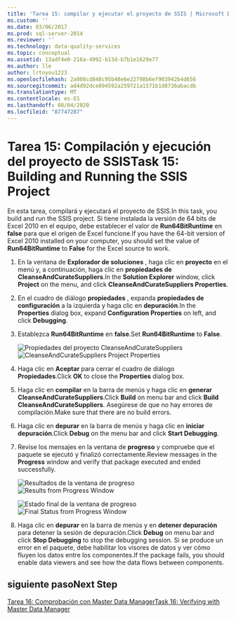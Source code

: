 ```yaml
---
title: 'Tarea 15: compilar y ejecutar el proyecto de SSIS | Microsoft Docs'
ms.custom: ''
ms.date: 03/06/2017
ms.prod: sql-server-2014
ms.reviewer: ''
ms.technology: data-quality-services
ms.topic: conceptual
ms.assetid: 13adf4e0-216a-4992-b13d-b7b1e1629e77
ms.author: lle
author: lrtoyou1223
ms.openlocfilehash: 2a008cd848c95b48e6e22798b6ef903942b4d656
ms.sourcegitcommit: ad4d92dce894592a259721a1571b1d8736abacdb
ms.translationtype: MT
ms.contentlocale: es-ES
ms.lasthandoff: 08/04/2020
ms.locfileid: "87747287"
---
```

# <a name="task-15-building-and-running-the-ssis-project"></a><span data-ttu-id="c7b97-102">Tarea 15: Compilación y ejecución del proyecto de SSIS</span><span class="sxs-lookup"><span data-stu-id="c7b97-102">Task 15: Building and Running the SSIS Project</span></span>

  <span data-ttu-id="c7b97-103">En esta tarea, compilará y ejecutará el proyecto de SSIS.</span><span class="sxs-lookup"><span data-stu-id="c7b97-103">In this task, you build and run the SSIS project.</span></span> <span data-ttu-id="c7b97-104">Si tiene instalada la versión de 64 bits de Excel 2010 en el equipo, debe establecer el valor de **Run64BitRuntime** en **false** para que el origen de Excel funcione.</span><span class="sxs-lookup"><span data-stu-id="c7b97-104">If you have the 64-bit version of Excel 2010 installed on your computer, you should set the value of **Run64BitRuntime** to **False** for the Excel source to work.</span></span>  
  
1.  <span data-ttu-id="c7b97-105">En la ventana de **Explorador de soluciones** , haga clic en **proyecto** en el menú y, a continuación, haga clic en **propiedades de CleanseAndCurateSuppliers**.</span><span class="sxs-lookup"><span data-stu-id="c7b97-105">In the **Solution Explorer** window, click **Project** on the menu, and click **CleanseAndCurateSuppliers Properties**.</span></span>  
  
2.  <span data-ttu-id="c7b97-106">En el cuadro de diálogo **propiedades** , expanda **propiedades de configuración** a la izquierda y haga clic en **depuración**.</span><span class="sxs-lookup"><span data-stu-id="c7b97-106">In the **Properties** dialog box, expand **Configuration Properties** on left, and click **Debugging**.</span></span>  
  
3.  <span data-ttu-id="c7b97-107">Establezca **Run64BitRuntime** en **false**.</span><span class="sxs-lookup"><span data-stu-id="c7b97-107">Set **Run64BitRuntime** to **False**.</span></span>  
  
     <span data-ttu-id="c7b97-108">![Propiedades del proyecto CleanseAndCurateSuppliers](../../2014/tutorials/media/et-buildingandrunningthessisproject-01.jpg "Propiedades del proyecto CleanseAndCurateSuppliers")</span><span class="sxs-lookup"><span data-stu-id="c7b97-108">![CleanseAndCurateSuppliers Project Properties](../../2014/tutorials/media/et-buildingandrunningthessisproject-01.jpg "CleanseAndCurateSuppliers Project Properties")</span></span>  
  
4.  <span data-ttu-id="c7b97-109">Haga clic en **Aceptar** para cerrar el cuadro de diálogo **Propiedades**.</span><span class="sxs-lookup"><span data-stu-id="c7b97-109">Click **OK** to close the **Properties** dialog box.</span></span>  
  
5.  <span data-ttu-id="c7b97-110">Haga clic en **compilar** en la barra de menús y haga clic en **generar CleanseAndCurateSuppliers**.</span><span class="sxs-lookup"><span data-stu-id="c7b97-110">Click **Build** on menu bar and click **Build CleanseAndCurateSuppliers**.</span></span> <span data-ttu-id="c7b97-111">Asegúrese de que no hay errores de compilación.</span><span class="sxs-lookup"><span data-stu-id="c7b97-111">Make sure that there are no build errors.</span></span>  
  
6.  <span data-ttu-id="c7b97-112">Haga clic en **depurar** en la barra de menús y haga clic en **iniciar depuración**.</span><span class="sxs-lookup"><span data-stu-id="c7b97-112">Click **Debug** on the menu bar and click **Start Debugging**.</span></span>  
  
7.  <span data-ttu-id="c7b97-113">Revise los mensajes en la ventana de **progreso** y compruebe que el paquete se ejecutó y finalizó correctamente.</span><span class="sxs-lookup"><span data-stu-id="c7b97-113">Review messages in the **Progress** window and verify that package executed and ended successfully.</span></span>  
  
     <span data-ttu-id="c7b97-114">![Resultados de la ventana de progreso](../../2014/tutorials/media/et-buildingandrunningthessisproject-02.jpg "Resultados de la ventana de progreso")</span><span class="sxs-lookup"><span data-stu-id="c7b97-114">![Results from Progress Window](../../2014/tutorials/media/et-buildingandrunningthessisproject-02.jpg "Results from Progress Window")</span></span>  
  
     <span data-ttu-id="c7b97-115">![Estado final de la ventana de progreso](../../2014/tutorials/media/et-buildingandrunningthessisproject-03.jpg "Estado final de la ventana de progreso")</span><span class="sxs-lookup"><span data-stu-id="c7b97-115">![Final Status from Progress Window](../../2014/tutorials/media/et-buildingandrunningthessisproject-03.jpg "Final Status from Progress Window")</span></span>  
  
8.  <span data-ttu-id="c7b97-116">Haga clic en **depurar** en la barra de menús y en **detener depuración** para detener la sesión de depuración.</span><span class="sxs-lookup"><span data-stu-id="c7b97-116">Click **Debug** on menu bar and click **Stop Debugging** to stop the debugging session.</span></span> <span data-ttu-id="c7b97-117">Si se produce un error en el paquete, debe habilitar los visores de datos y ver cómo fluyen los datos entre los componentes.</span><span class="sxs-lookup"><span data-stu-id="c7b97-117">If the package fails, you should enable data viewers and see how the data flows between components.</span></span>  
  
## <a name="next-step"></a><span data-ttu-id="c7b97-118">siguiente paso</span><span class="sxs-lookup"><span data-stu-id="c7b97-118">Next Step</span></span>  
 [<span data-ttu-id="c7b97-119">Tarea 16: Comprobación con Master Data Manager</span><span class="sxs-lookup"><span data-stu-id="c7b97-119">Task 16: Verifying with Master Data Manager</span></span>](../../2014/tutorials/task-16-verifying-with-master-data-manager.md)  
  
  
